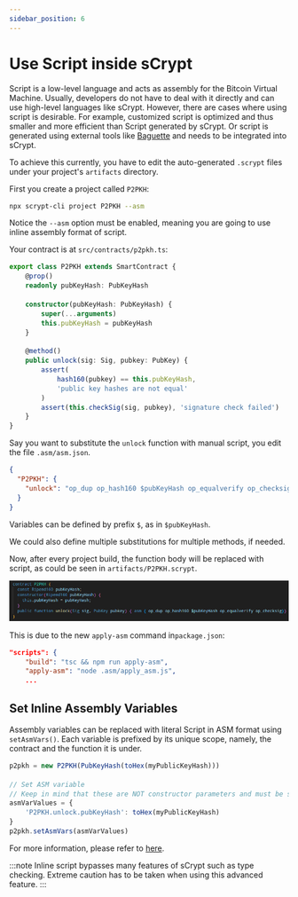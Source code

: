 ```yaml
---
sidebar_position: 6
---
```


# Use Script inside sCrypt

Script is a low-level language and acts as assembly for the Bitcoin Virtual Machine. Usually, developers do not have to deal with it directly and can use high-level languages like sCrypt. However, there are cases where using script is desirable. For example, customized script is optimized and thus smaller and more efficient than Script generated by sCrypt. Or script is generated using external tools like [Baguette](https://replit-docs.frenchfrog42.repl.co) and needs to be integrated into sCrypt.

To achieve this currently, you have to edit the auto-generated `.scrypt` files under your project's `artifacts` directory.

First you create a project called `P2PKH`:
```bash
npx scrypt-cli project P2PKH --asm
```
Notice the `--asm` option must be enabled, meaning you are going to use inline assembly format of script.

Your contract is at `src/contracts/p2pkh.ts`:

```ts
export class P2PKH extends SmartContract {
    @prop()
    readonly pubKeyHash: PubKeyHash

    constructor(pubKeyHash: PubKeyHash) {
        super(...arguments)
        this.pubKeyHash = pubKeyHash
    }

    @method()
    public unlock(sig: Sig, pubkey: PubKey) {
        assert(
            hash160(pubkey) == this.pubKeyHash,
            'public key hashes are not equal'
        )
        assert(this.checkSig(sig, pubkey), 'signature check failed')
    }
}
```

Say you want to substitute the `unlock` function with manual script, you edit the file `.asm/asm.json`.

```json
{
  "P2PKH": {
    "unlock": "op_dup op_hash160 $pubKeyHash op_equalverify op_checksig"
  }
}
```

Variables can be defined by prefix `$`, as in `$pubKeyHash`.

We could also define multiple substitutions for multiple methods, if needed.

Now, after every project build, the function body will be replaced with script, as could be seen in `artifacts/P2PKH.scrypt`.

![](../../static/img/asm.png)


This is due to the new `apply-asm` command in`package.json`:
```json
"scripts": {
    "build": "tsc && npm run apply-asm",
    "apply-asm": "node .asm/apply_asm.js",
    ...
```

## Set Inline Assembly Variables
Assembly variables can be replaced with literal Script in ASM format using `setAsmVars()`. Each variable is prefixed by its unique scope, namely, the contract and the function it is under.

```ts
p2pkh = new P2PKH(PubKeyHash(toHex(myPublicKeyHash)))

// Set ASM variable
// Keep in mind that these are NOT constructor parameters and must be set separately.
asmVarValues = {
    'P2PKH.unlock.pubKeyHash': toHex(myPublicKeyHash)
}
p2pkh.setAsmVars(asmVarValues)
```


For more information, please refer to [here](https://scryptdoc.readthedocs.io/en/latest/asm.html).

:::note
Inline script bypasses many features of sCrypt such as type checking. Extreme caution has to be taken when using this advanced feature.
:::